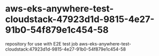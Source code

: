 # aws-eks-anywhere-test-cloudstack-47923d1d-9815-4e27-91b0-54f879e1c454-58
repository for use with E2E test job aws-eks-anywhere-test-cloudstack:47923d1d-9815-4e27-91b0-54f879e1c454-58
